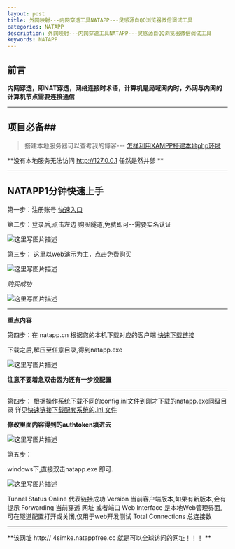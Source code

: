 ```yaml
---
layout: post
title: 外网映射---内网穿透工具NATAPP---灵感源自QQ浏览器微信调试工具
categories: NATAPP
description: 外网映射---内网穿透工具NATAPP---灵感源自QQ浏览器微信调试工具
keywords: NATAPP
---
```

## 前言 ##

**内网穿透，即NAT穿透，网络连接时术语，计算机是局域网内时，外网与内网的计算机节点需要连接通信**


----------

## 项目必备##

> 搭建本地服务器可以查考我的博客---   [怎样利用XAMPP搭建本地php环境](http://blog.csdn.net/kingrome2017/article/details/74347818)

**没有本地服务无法访问 http://127.0.0.1   任然是然并卵 **


----------


## NATAPP1分钟快速上手 ##

第一步：注册账号 [快速入口](https://natapp.cn/register)

第二步：登录后,点击左边 购买隧道,免费即可--需要实名认证

![这里写图片描述](http://img.blog.csdn.net/20170915105251689?watermark/2/text/aHR0cDovL2Jsb2cuY3Nkbi5uZXQva2luZ3JvbWUyMDE3/font/5a6L5L2T/fontsize/400/fill/I0JBQkFCMA==/dissolve/70/gravity/SouthEast)

第三步： 这里以web演示为主，点击免费购买

![这里写图片描述](http://img.blog.csdn.net/20170915105347734?watermark/2/text/aHR0cDovL2Jsb2cuY3Nkbi5uZXQva2luZ3JvbWUyMDE3/font/5a6L5L2T/fontsize/400/fill/I0JBQkFCMA==/dissolve/70/gravity/SouthEast)

*购买成功*

![这里写图片描述](http://img.blog.csdn.net/20170915105511313?watermark/2/text/aHR0cDovL2Jsb2cuY3Nkbi5uZXQva2luZ3JvbWUyMDE3/font/5a6L5L2T/fontsize/400/fill/I0JBQkFCMA==/dissolve/70/gravity/SouthEast)


----------

**重点内容**

第四步：在 natapp.cn 根据您的本机下载对应的客户端  [快速下载链接](https://natapp.cn/#download)

下载之后,解压至任意目录,得到natapp.exe

![这里写图片描述](http://img.blog.csdn.net/20170915111103590?watermark/2/text/aHR0cDovL2Jsb2cuY3Nkbi5uZXQva2luZ3JvbWUyMDE3/font/5a6L5L2T/fontsize/400/fill/I0JBQkFCMA==/dissolve/70/gravity/SouthEast)

**注意不要着急双击因为还有一步没配置**


----------
第四步： 根据操作系统下载不同的config.ini文件到刚才下载的natapp.exe同级目录 详见[快速链接下载配套系统的.ini 文件](https://natapp.cn/article/config_ini)



**修改里面内容得到的authtoken填进去**

![这里写图片描述](http://img.blog.csdn.net/20170915110159265?watermark/2/text/aHR0cDovL2Jsb2cuY3Nkbi5uZXQva2luZ3JvbWUyMDE3/font/5a6L5L2T/fontsize/400/fill/I0JBQkFCMA==/dissolve/70/gravity/SouthEast)

第五步：

 windows下,直接双击natapp.exe 即可.

![这里写图片描述](http://img.blog.csdn.net/20170915110359334?watermark/2/text/aHR0cDovL2Jsb2cuY3Nkbi5uZXQva2luZ3JvbWUyMDE3/font/5a6L5L2T/fontsize/400/fill/I0JBQkFCMA==/dissolve/70/gravity/SouthEast)


Tunnel Status  Online 代表链接成功
Version      当前客户端版本,如果有新版本,会有提示
Forwarding    当前穿透 网址 或者端口
Web Interface  是本地Web管理界面,可在隧道配置打开或关闭,仅用于web开发测试
Total Connections 总连接数



----------

**该网址  http:// 4simke.natappfree.cc  就是可以全球访问的网址！！！ **



